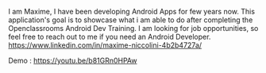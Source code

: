 I am Maxime, I have been developing Android Apps for few years now. 
This application's goal is to showcase what i am able to do after completing the Openclassrooms Android Dev Training. 
I am looking for job opportunities, so feel free to reach out to me if you need an Android Developer. https://www.linkedin.com/in/maxime-niccolini-4b2b4727a/


Demo : https://youtu.be/b81GRn0HPAw
